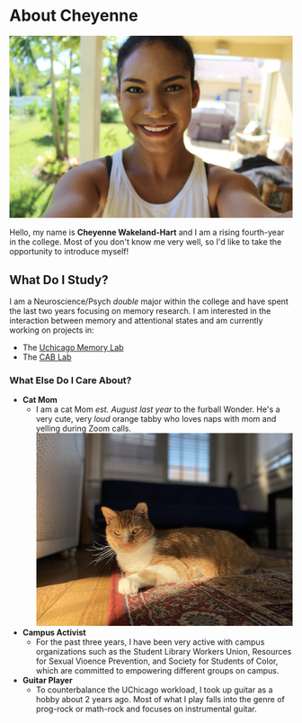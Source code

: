 # About Cheyenne

![Image of me](https://github.com/cheyennewh/hw01/blob/master/selfie.png)

Hello, my name is **Cheyenne Wakeland-Hart** and I am a rising fourth-year in the college. Most of you don't know me very well, so I'd like to take the opportunity to introduce myself!

## What Do I Study?
I am a Neuroscience/Psych *double* major within the college and have spent the last two years focusing on memory research. I am interested in the interaction between memory and attentional states and am currently working on projects in:
* The [Uchicago Memory Lab](https://voices.uchicago.edu/memorylab/)
* The [CAB Lab](https://cablab.uchicago.edu/research/)

### What Else Do I Care About?
* **Cat Mom**
  * I am a cat Mom *est. August last year* to the furball Wonder. He's a very cute, very *loud* orange tabby who loves naps with mom and yelling during Zoom calls.
![Image of Wonder](https://github.com/cheyennewh/hw01/blob/master/wondercopy.png)
* **Campus Activist**
  * For the past three years, I have been very active with campus organizations such as the Student Library Workers Union, Resources for Sexual Vioence Prevention, and Society for Students of Color, which are committed to empowering different groups on campus.  
* **Guitar Player**
  * To counterbalance the UChicago workload, I took up guitar as a hobby about 2 years ago. Most of what I play falls into the genre of prog-rock or math-rock and focuses on instrumental guitar.
  